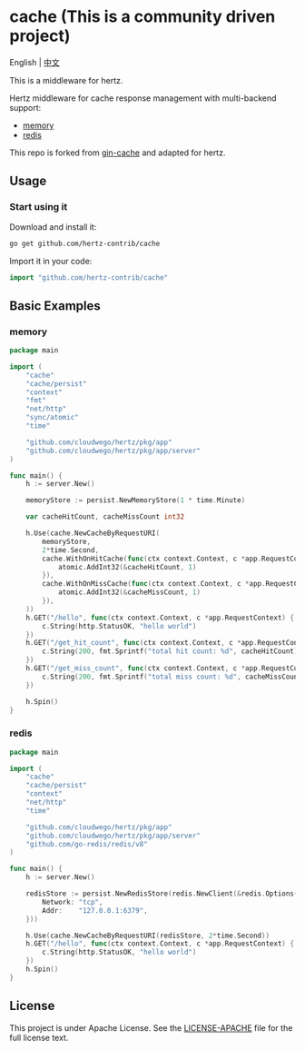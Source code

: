 # cache (This is a community driven project)

English | [中文](README_CN.md)

This is a middleware for hertz.

Hertz middleware for cache response management with multi-backend support:

- [memory](#memory)
- [redis](#redis)

 This repo is forked from [gin-cache](https://github.com/chenyahui/gin-cache) and adapted for hertz.

## Usage

### Start using it

Download and install it:

```bash
go get github.com/hertz-contrib/cache
```

Import it in your code:

```go
import "github.com/hertz-contrib/cache"
```

## Basic Examples

### memory

```go
package main

import (
    "cache"
    "cache/persist"
    "context"
    "fmt"
    "net/http"
    "sync/atomic"
    "time"

    "github.com/cloudwego/hertz/pkg/app"
    "github.com/cloudwego/hertz/pkg/app/server"
)

func main() {
    h := server.New()

    memoryStore := persist.NewMemoryStore(1 * time.Minute)

    var cacheHitCount, cacheMissCount int32

    h.Use(cache.NewCacheByRequestURI(
        memoryStore,
        2*time.Second,
        cache.WithOnHitCache(func(ctx context.Context, c *app.RequestContext) {
            atomic.AddInt32(&cacheHitCount, 1)
        }),
        cache.WithOnMissCache(func(ctx context.Context, c *app.RequestContext) {
            atomic.AddInt32(&cacheMissCount, 1)
        }),
    ))
    h.GET("/hello", func(ctx context.Context, c *app.RequestContext) {
        c.String(http.StatusOK, "hello world")
    })
    h.GET("/get_hit_count", func(ctx context.Context, c *app.RequestContext) {
        c.String(200, fmt.Sprintf("total hit count: %d", cacheHitCount))
    })
    h.GET("/get_miss_count", func(ctx context.Context, c *app.RequestContext) {
        c.String(200, fmt.Sprintf("total miss count: %d", cacheMissCount))
    })

    h.Spin()
}
```

### redis

```go
package main

import (
    "cache"
    "cache/persist"
    "context"
    "net/http"
    "time"

    "github.com/cloudwego/hertz/pkg/app"
    "github.com/cloudwego/hertz/pkg/app/server"
    "github.com/go-redis/redis/v8"
)

func main() {
    h := server.New()

    redisStore := persist.NewRedisStore(redis.NewClient(&redis.Options{
        Network: "tcp",
        Addr:    "127.0.0.1:6379",
    }))

    h.Use(cache.NewCacheByRequestURI(redisStore, 2*time.Second))
    h.GET("/hello", func(ctx context.Context, c *app.RequestContext) {
        c.String(http.StatusOK, "hello world")
    })
    h.Spin()
}
```

## License

This project is under Apache License. See the [LICENSE-APACHE](LICENSE-APACHE) file for the full license text.
